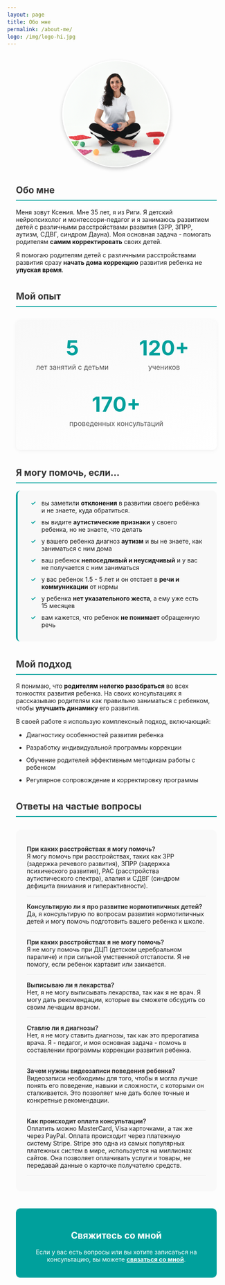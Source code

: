 ```yaml
---
layout: page
title: Обо мне
permalink: /about-me/
logo: /img/logo-hi.jpg
---
```


<style>
.about-container {
  max-width: 800px;
  margin: 0 auto;
  padding: 0 20px;
}

.profile-image-container {
  display: flex;
  justify-content: center;
  margin: 30px 0;
}

.profile-image {
  max-width: 250px;
  border-radius: 50%;
  box-shadow: 0 4px 8px rgba(0, 0, 0, 0.2);
  transition: transform 0.3s ease;
}

.profile-image:hover {
  transform: scale(1.05);
}

.section-title {
  border-bottom: 2px solid #00a09c;
  padding-bottom: 10px;
  color: #333;
  margin-top: 40px;
}

.stats {
  display: flex;
  flex-wrap: wrap;
  justify-content: space-around;
  margin: 30px 0;
  padding: 20px;
  background: linear-gradient(160deg, #f8f8f8, #fff);
  border-radius: 10px;
  box-shadow: 0 2px 10px rgba(0, 0, 0, 0.05);
}

.stats div {
  text-align: center;
  padding: 15px;
  min-width: 150px;
}

.stats-number {
  font-size: 48px;
  font-weight: bold;
  color: #00a09c;
  margin: 0;
}

.stats-label {
  margin-top: 5px;
  font-size: 16px;
  color: #555;
}

.help-list {
  background-color: #f8f8f8;
  padding: 20px 30px;
  border-radius: 10px;
  border-left: 4px solid #00a09c;
}

.help-list li {
  margin-bottom: 10px;
  list-style-type: none;
  position: relative;
  padding-left: 25px;
}

.help-list li:before {
  content: "✓";
  position: absolute;
  left: 0;
  color: #00a09c;
  font-weight: bold;
}

.approach-list li {
  margin-bottom: 12px;
}

.faq-section {
  background: #f9f9f9;
  padding: 20px 25px;
  border-radius: 10px;
  margin: 30px 0;
}

.faq-section dt {
  font-weight: bold;
  margin-top: 15px;
  color: #333;
}

.faq-section dd {
  margin-left: 0;
  margin-bottom: 15px;
  padding-bottom: 15px;
  border-bottom: 1px solid #eee;
}

.contact-section {
  background-color: #00a09c;
  color: white;
  padding: 20px;
  border-radius: 10px;
  text-align: center;
  margin-top: 40px;
}

.contact-section a {
  color: white;
  font-weight: bold;
  text-decoration: underline;
}

@media (max-width: 600px) {
  .stats {
    flex-direction: column;
  }
  
  .stats div {
    margin-bottom: 20px;
  }
}
</style>

<div class="about-container">


<div class="profile-image-container">
  <img class="profile-image" loading="lazy" src="/img/profile.png?2" alt="Фотография Ксении Тоечкиной" />
</div>

<h2 class="section-title">Обо мне</h2>

Меня зовут Ксения. Мне 35 лет, я из Риги. Я детский нейропсихолог и монтессори-педагог и я занимаюсь развитием детей с различными расстройствами развития (ЗРР, ЗПРР, аутизм, СДВГ, синдром Дауна). Моя основная задача - помогать родителям <strong>самим корректировать</strong> своих детей.

Я помогаю родителям детей с различными расстройствами развития сразу <strong>начать дома коррекцию</strong> развития ребенка не <strong>упуская время</strong>.

<h2 class="section-title">Мой опыт</h2>

<section class="stats">
  <div>
    <p class="stats-number">5</p>
    <p class="stats-label">лет занятий с детьми</p>
  </div>
  <div>
    <p class="stats-number">120+</p>
    <p class="stats-label">учеников</p>
  </div>
  <div>
    <p class="stats-number">170+</p>
    <p class="stats-label">проведенных консультаций</p>
  </div>
</section>

<h2 class="section-title">Я могу помочь, если...</h2>

<ul class="help-list">
  <li>вы заметили <strong>отклонения</strong> в развитии своего ребёнка и не знаете, куда обратиться.</li>
  <li>вы видите <strong>аутистические признаки</strong> у своего ребенка, но не знаете, что делать</li>
  <li>у вашего ребенка диагноз <strong>аутизм</strong> и вы не знаете, как заниматься с ним дома</li>
  <li>ваш ребенок <strong>непоседливый и неусидчивый</strong> и у вас не получается с ним заниматься</li>
  <li>у вас ребенок 1.5 - 5 лет и он отстает в <strong>речи и коммуникации</strong> от нормы</li>
  <li>у ребенка <strong>нет указательного жеста</strong>, а ему уже есть 15 месяцев</li>
  <li>вам кажется, что ребенок <strong>не понимает</strong> обращенную речь</li>
</ul>

<h2 class="section-title">Мой подход</h2>

Я понимаю, что <strong>родителям нелегко разобраться</strong> во всех тонкостях развития ребенка. На своих консультациях я рассказываю родителям как правильно заниматься с ребенком, чтобы <strong>улучшить динамику</strong> его развития.

В своей работе я использую комплексный подход, включающий:

<ul class="approach-list">
  <li>Диагностику особенностей развития ребенка</li>
  <li>Разработку индивидуальной программы коррекции</li>
  <li>Обучение родителей эффективным методикам работы с ребенком</li>
  <li>Регулярное сопровождение и корректировку программы</li>
</ul>

<h2 class="section-title">Ответы на частые вопросы</h2>

<dl class="faq-section">
  <dt>При каких расстройствах я могу помочь?</dt>
  <dd>Я могу помочь при расстройствах, таких как ЗРР (задержка речевого развития), ЗПРР (задержка психического развития), РАС (расстройства аутистического спектра), алалия и СДВГ (синдром дефицита внимания и гиперактивности).</dd>

  <dt>Консультирую ли я про развитие нормотипичных детей?</dt>
  <dd>Да, я консультирую по вопросам развития нормотипичных детей и могу помочь подготовить вашего ребенка к школе.</dd>

  <dt>При каких расстройствах я не могу помочь?</dt>
  <dd>Я не могу помочь при ДЦП (детском церебральном параличе) и при сильной умственной отсталости. Я не помогу, если ребенок картавит или заикается.</dd>

  <dt>Выписываю ли я лекарства?</dt>
  <dd>Нет, я не могу выписывать лекарства, так как я не врач. Я могу дать рекомендации, которые вы сможете обсудить со своим лечащим врачом.</dd>

  <dt>Ставлю ли я диагнозы?</dt>
  <dd>Нет, я не могу ставить диагнозы, так как это прерогатива врача. Я - педагог, и моя основная задача - помочь в составлении программы коррекции развития ребенка.</dd>

  <dt>Зачем нужны видеозаписи поведения ребенка?</dt>
  <dd>Видеозаписи необходимы для того, чтобы я могла лучше понять его поведение, навыки и сложности, с которыми он сталкивается. Это позволяет мне дать более точные и конкретные рекомендации.</dd>

  <dt>Как происходит оплата консультации?</dt>
  <dd>Оплатить можно MasterCard, Visa карточками, а так же через PayPal. Оплата происходит через платежную систему Stripe. Stripe это одна из самых популярных платежных систем в мире, используется на миллионах сайтов. Она позволяет оплачивать услуги и товары, не передавай данные о карточке получателю средств.</dd>
</dl>

<div class="contact-section">
  <h2>Свяжитесь со мной</h2>
  <p>Если у вас есть вопросы или вы хотите записаться на консультацию, вы можете <a href="/contacts/">связаться со мной</a>.</p>
</div>

</div> 